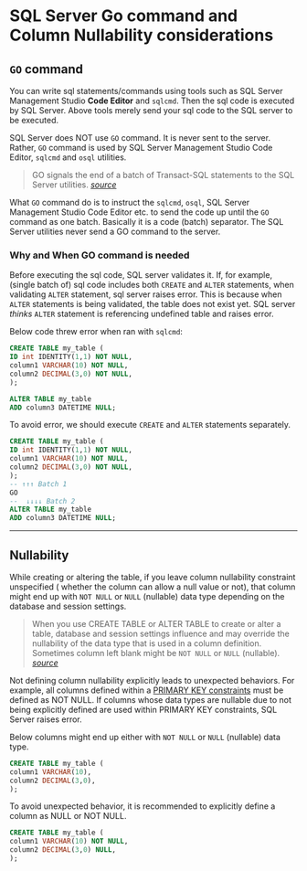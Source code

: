 # SQL Server Go command and Column Nullability considerations

## `GO` command

You can write sql statements/commands using tools such as SQL Server Management Studio **Code Editor** and `sqlcmd`. Then the sql code is executed by SQL Server. Above tools merely send your sql code to the SQL server to be executed.

SQL Server does NOT use `GO` command. It is never sent to the server. Rather, `GO` command is used by SQL Server Management Studio Code Editor, `sqlcmd` and `osql` utilities.

> GO signals the end of a batch of Transact-SQL statements to the SQL Server utilities. *[source](https://learn.microsoft.com/en-us/sql/t-sql/language-elements/sql-server-utilities-statements-go?view=sql-server-ver16)*

What `GO` command do is to instruct the `sqlcmd`, `osql`, SQL Server Management Studio Code Editor etc. to send the code up until the `GO` command as one batch. Basically it is a code (batch) separator. The SQL Server utilities never send a GO command to the server.

### Why and When GO command is needed

Before executing the sql code, SQL server validates it. If, for example, (single batch of) sql code includes both `CREATE` and `ALTER` statements, when validating `ALTER` statement, sql server raises error. This is because when `ALTER` statements is being validated, the table does not exist yet. SQL server *thinks* `ALTER` statement is referencing undefined table and raises error.

Below code threw error when ran with `sqlcmd`:

```sql
CREATE TABLE my_table (
ID int IDENTITY(1,1) NOT NULL,
column1 VARCHAR(10) NOT NULL,
column2 DECIMAL(3,0) NOT NULL,
);

ALTER TABLE my_table
ADD column3 DATETIME NULL;
```

To avoid error, we should execute `CREATE` and `ALTER` statements separately.

```sql
CREATE TABLE my_table (
ID int IDENTITY(1,1) NOT NULL,
column1 VARCHAR(10) NOT NULL,
column2 DECIMAL(3,0) NOT NULL,
);
-- ↑↑↑ Batch 1
GO
--  ↓↓↓↓ Batch 2
ALTER TABLE my_table
ADD column3 DATETIME NULL;
```

--------------

## Nullability

While creating or altering the table, if you leave column nullability constraint unspecified ( whether the column can allow a null value or not), that column might end up with `NOT NULL` or `NULL` (nullable) data type depending on the database and session settings.

> When you use CREATE TABLE or ALTER TABLE to create or alter a table, database and session settings influence and may override the nullability of the data type that is used in a column definition. Sometimes column left blank might be `NOT NULL` or `NULL` (nullable). *[source](https://learn.microsoft.com/en-us/sql/t-sql/statements/create-table-transact-sql?view=sql-server-ver16#nullability-rules-within-a-table-definition)*

Not defining column nullability explicitly leads to unexpected behaviors. For example, all columns defined within a [PRIMARY KEY constraints](https://learn.microsoft.com/en-us/sql/t-sql/statements/create-table-transact-sql?view=sql-server-ver16#primary-key-constraints) must be defined as NOT NULL. If columns whose data types are nullable due to not being explicitly defined are used within PRIMARY KEY constraints, SQL Server raises error.

Below columns might end up either with `NOT NULL` or `NULL` (nullable) data type.

```sql
CREATE TABLE my_table (
column1 VARCHAR(10),
column2 DECIMAL(3,0),
);
```

To avoid unexpected behavior, it is recommended to explicitly define a column as NULL or NOT NULL.

```sql
CREATE TABLE my_table (
column1 VARCHAR(10) NOT NULL,
column2 DECIMAL(3,0) NULL,
);
```
